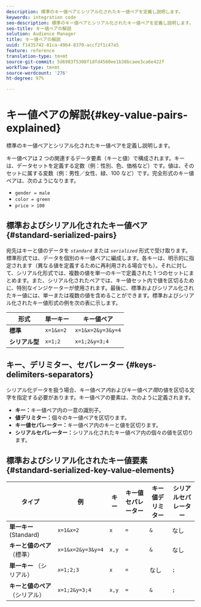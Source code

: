 ```yaml
---
description: 標準のキー値ペアとシリアル化されたキー値ペアを定義し説明します。
keywords: integration code
seo-description: 標準のキー値ペアとシリアル化されたキー値ペアを定義し説明します。
seo-title: キー値ペアの解説
solution: Audience Manager
title: キー値ペアの解説
uuid: f1435742-81ca-4964-8370-accf2f1c47a5
feature: reference
translation-type: tm+mt
source-git-commit: 5d6983f5308f1dfd4560ee1b38bcaee3ca6e422f
workflow-type: tm+mt
source-wordcount: '276'
ht-degree: 97%

---
```



# キー値ペアの解説{#key-value-pairs-explained}

標準のキー値ペアとシリアル化されたキー値ペアを定義し説明します。

<!-- 

c_key_value_explained.xml

 -->

キー値ペアは 2 つの関連するデータ要素（キーと値）で構成されます。キーは、データセットを定義する定数（例：性別、色、価格など）です。値は、そのセットに属する変数（例：男性／女性、緑、100 など）です。完全形式のキー値ペアは、次のようになります。

* `gender = male`
* `color = green`
* `price > 100`

## 標準およびシリアル化されたキー値ペア {#standard-serialized-pairs}

宛先はキーと値のデータを *`standard`* または *`serialized`* 形式で受け取ります。標準形式では、データを個別のキー値ペアに編成します。各キーは、明示的に指定されます（異なる値を定義するために再利用される場合でも）。それに対して、シリアル化形式では、複数の値を単一のキーで定義された 1 つのセットにまとめます。また、シリアル化されたペアでは、キー値セット内で値を区切るために、特別なインジケーターが使用されます。最後に、標準およびシリアル化されたキー値には、単一または複数の値を含めることができます。標準およびシリアル化されたキー値形式の例を次の表に示します。

| 形式 | 単一キー | キー値ペア |
|---|---|---|
| **標準** | `x=1&x=2` | `x=1&x=2&y=3&y=4` |
| **シリアル型** | `x=1;2` | `x=1;2&y=3;4` |



## キー、デリミター、セパレーター {#keys-delimiters-separators}

シリアル化データを扱う場合、キー値ペア&#x200B;*内*&#x200B;およびキー値ペア&#x200B;*間*&#x200B;の値を区切る文字を指定する必要があります。キー値ペアの要素は、次のように定義されます。

* **キー：**&#x200B;キー値ペア内の一意の識別子。
* **値デリミター：**&#x200B;個々のキー値ペアを区切ります。
* **キー値セパレーター：**&#x200B;キー値ペア内のキーと値を区切ります。
* **シリアルセパレーター：**&#x200B;シリアル化されたキー値ペア内の個々の値を区切ります。

## 標準およびシリアル化されたキー値要素 {#standard-serialized-key-value-elements}


| タイプ | 例 | キー | キー値セパレーター | キー値デリミター | シリアルセパレーター |
---------|----------|---------|---------|----------|---------
| **単一キー** (Standard) | `x=1&x=2` | `x` | `=` | `&` | なし |
| **キーと値のペア** （標準） | `x=1&x=2&y=3&y=4` | `x,y` | `=` | `&` | なし |
| **単一キー** （シリアル） | `x=1;2;3` | `x` | `=` | なし | `;` |
| **キーと値のペア**（シリアル） | `x=1;2&y=3;4` | `x,y` | `=` | `&` | `;` |
